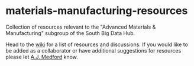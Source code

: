 # materials-manufacturing-resources
Collection of resources relevant to the "Advanced Materials &amp; Manufacturing" subgroup of the South Big Data Hub.

Head to the [wiki](https://github.com/ajmedford/materials-manufacturing-resources/wiki) for a list of resources and discussions. If you would like to be added as a collaborator or have additional suggestions for resources please let [A.J. Medford](mailto:andrew.medford@chbe.gatech.edu) know.
